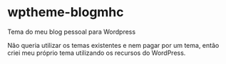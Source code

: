 # wptheme-blogmhc

Tema do meu blog pessoal para Wordpress

Não queria utilizar os temas existentes e nem pagar por um tema, então criei meu próprio tema utilizando os recursos do WordPress.
